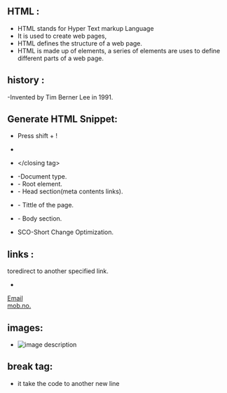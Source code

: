 ## HTML :

- HTML stands for Hyper Text markup Language
- It is used to create web pages,
- HTML defines the structure of a web page.
- HTML is made up of elements, a series of
 elements are uses to define different parts of a
 web page.


## history :
-Invented by Tim Berner Lee in 1991.
## Generate HTML Snippet:
- Press shift + !
- <opening tag>
- </closing tag>
- <!DOCTYPE html> -Document type.
- <html> - Root element.
- <head> - Head section(meta contents links).
- <tittle> - Tittle of the page.
- <body> - Body section.
 
- SCO-Short Change Optimization.
## links :
 toredirect to another specified link.
- <a herf="https://www.goggle.com">
 <a href="mailto:example@example.com">Email</a><br>
   <a href="tel:1234567890">mob.no.</a>
## images:
- <img src="image.jpg" alt="image description">
## break tag:
- it take the code to another new line